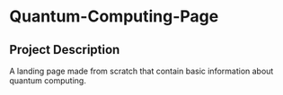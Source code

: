 # Quantum-Computing-Page

## Project Description
A landing page made from scratch that contain basic information about quantum computing.
